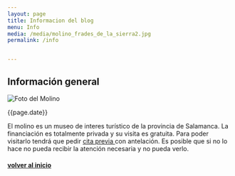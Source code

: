 ```yaml
---
layout: page 
title: Informacion del blog
menu: Info
media: /media/molino_frades_de_la_sierra2.jpg
permalink: /info


---
```

<section>
    <article>
        <div class="section-title"><h2>Información general</h2></div>
        <div class="section-design"> 
            <div class="post-design">
                <img src="{{ page.media | relative_url }}" alt="Foto del Molino" /> <br> 
                <p>{{page.date}}</p>
                <p class="margen-vert">El molino es un museo de interes turístico de la provincia de Salamanca. La financiación es totalmente privada y su visita es gratuita. Para poder visitarlo tendrá que pedir <a href="/contact"> cita previa </a> con antelación. Es posible que si no lo hace no pueda recibir la atención necesaria y no pueda verlo.</p>
                <a href="/blog"><h4 class="center-text">volver al inicio</h4></a>
            </div>
        </div>
    </article>
</section>
